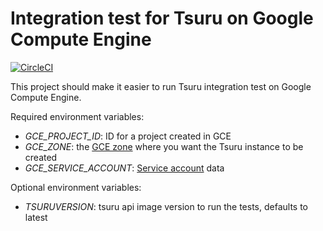 # Integration test for Tsuru on Google Compute Engine

[![CircleCI](https://circleci.com/gh/tsuru/integration_gce.svg?style=svg)](https://circleci.com/gh/tsuru/integration_gce)

This project should make it easier to run Tsuru integration test on Google Compute Engine.

Required environment variables:

- *GCE_PROJECT_ID*: ID for a project created in GCE
- *GCE_ZONE*: the [GCE zone](https://cloud.google.com/compute/docs/regions-zones/regions-zones) where you want the Tsuru instance to be created
- *GCE_SERVICE_ACCOUNT*: [Service account](https://cloud.google.com/compute/docs/access/service-accounts) data

Optional environment variables:

- *TSURUVERSION*: tsuru api image version to run the tests, defaults to latest